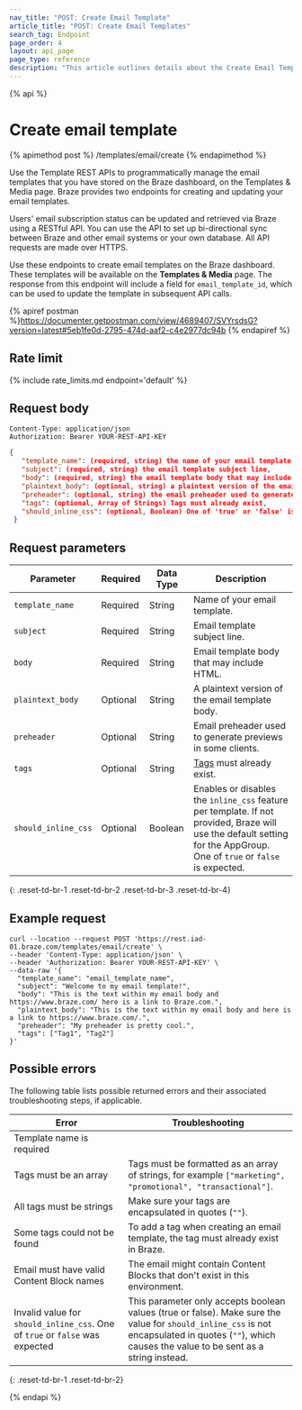 ```yaml
---
nav_title: "POST: Create Email Template"
article_title: "POST: Create Email Templates"
search_tag: Endpoint
page_order: 4
layout: api_page
page_type: reference
description: "This article outlines details about the Create Email Templates Braze endpoint."
---
```

{% api %}
# Create email template
{% apimethod post %}
/templates/email/create
{% endapimethod %}

Use the Template REST APIs to programmatically manage the email templates that you have stored on the Braze dashboard, on the Templates & Media page. Braze provides two endpoints for creating and updating your email templates.

Users' email subscription status can be updated and retrieved via Braze using a RESTful API. You can use the API to set up bi-directional sync between Braze and other email systems or your own database. All API requests are made over HTTPS.

Use these endpoints to create email templates on the Braze dashboard. These templates will be available on the **Templates & Media** page. The response from this endpoint will include a field for `email_template_id`, which can be used to update the template in subsequent API calls.

{% apiref postman %}https://documenter.getpostman.com/view/4689407/SVYrsdsG?version=latest#5eb1fe0d-2795-474d-aaf2-c4e2977dc94b {% endapiref %}

## Rate limit

{% include rate_limits.md endpoint='default' %}

## Request body

```
Content-Type: application/json
Authorization: Bearer YOUR-REST-API-KEY
```

```json
{
   "template_name": (required, string) the name of your email template,
   "subject": (required, string) the email template subject line,
   "body": (required, string) the email template body that may include HTML,
   "plaintext_body": (optional, string) a plaintext version of the email template body,
   "preheader": (optional, string) the email preheader used to generate previews in some clients,
   "tags": (optional, Array of Strings) Tags must already exist,
   "should_inline_css": (optional, Boolean) One of 'true' or 'false' is expected
 }
```

## Request parameters

| Parameter | Required | Data Type | Description |
| --------- | ---------| --------- | ----------- |
|`template_name`|Required|String|Name of your email template.|
|`subject`|Required|String|Email template subject line.|
|`body`|Required|String|Email template body that may include HTML.|
|`plaintext_body`|Optional|String|A plaintext version of the email template body.|
|`preheader`|Optional|String|Email preheader used to generate previews in some clients.|
|`tags`|Optional|String|[Tags]({{site.baseurl}}/user_guide/administrative/app_settings/manage_app_group/tags/) must already exist.|
|`should_inline_css`|Optional|Boolean|Enables or disables the `inline_css` feature per template. If not provided, Braze will use the default setting for the AppGroup. One of `true` or `false` is expected.|
{: .reset-td-br-1 .reset-td-br-2 .reset-td-br-3  .reset-td-br-4}


## Example request
```
curl --location --request POST 'https://rest.iad-01.braze.com/templates/email/create' \
--header 'Content-Type: application/json' \
--header 'Authorization: Bearer YOUR-REST-API-KEY' \
--data-raw '{
  "template_name": "email_template_name",
  "subject": "Welcome to my email template!",
  "body": "This is the text within my email body and https://www.braze.com/ here is a link to Braze.com.",
  "plaintext_body": "This is the text within my email body and here is a link to https://www.braze.com/.",
  "preheader": "My preheader is pretty cool.",
  "tags": ["Tag1", "Tag2"]
}'
```

## Possible errors

The following table lists possible returned errors and their associated troubleshooting steps, if applicable.

| Error | Troubleshooting |
| --- | --- |
| Template name is required |
| Tags must be an array | Tags must be formatted as an array of strings, for example `["marketing", "promotional", "transactional"]`. |
| All tags must be strings | Make sure your tags are encapsulated in quotes (`""`). |
| Some tags could not be found | To add a tag when creating an email template, the tag must already exist in Braze. |
| Email must have valid Content Block names | The email might contain Content Blocks that don't exist in this environment. |
| Invalid value for `should_inline_css`. One of `true` or `false` was expected | This parameter only accepts boolean values (true or false). Make sure the value for `should_inline_css` is not encapsulated in quotes (`""`), which causes the value to be sent as a string instead. |
{: .reset-td-br-1 .reset-td-br-2}

{% endapi %}
